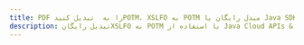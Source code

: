 ---title: PDF را به  تبدیل کنیدPOTM، XSLFO به POTM مبدل رایگان یا Java SDKdescription: تبدیل رایگانXSLFO به POTM با استفاده از Java Cloud APIs & SDK همچنین اسناد PDF را در Cloud ایجاد، ویرایش و رندر کنید.---